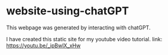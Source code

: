 # website-using-chatGPT

This webpage was generated by interacting with chatGPT.

I have created this static site for my youtube video tutorial.
link: https://youtu.be/_ipBwlX_xHw
